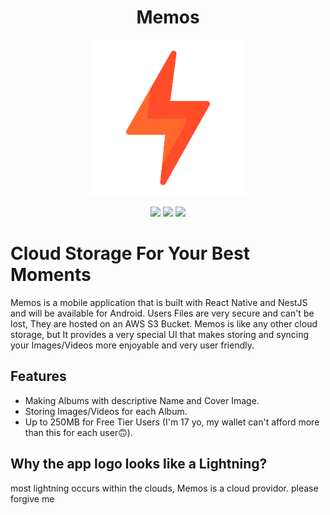 <div align="center">
    <h1>Memos</h1>
    <p align="center"><img width="250px" src="/AppLogo.png"/></p>
    <div align="center">
        <img src="https://img.shields.io/badge/react_native-%2320232a.svg?style=for-the-badge&logo=react&logoColor=%2361DAFB" />
        <img src="https://img.shields.io/badge/nestjs-%23E0234E.svg?style=for-the-badge&logo=nestjs&logoColor=white" />
        <img src="https://img.shields.io/badge/AWS-%23FF9900.svg?style=for-the-badge&logo=amazon-aws&logoColor=white" />
    </div>
</div>

# Cloud Storage For Your Best Moments

Memos is a mobile application that is built with React Native and NestJS and will be available for Android.
Users Files are very secure and can't be lost, They are hosted on an AWS S3 Bucket.
Memos is like any other cloud storage, but It provides a very special UI that makes storing and syncing your Images/Videos more enjoyable and very user friendly.

## Features

- Making Albums with descriptive Name and Cover Image.
- Storing Images/Videos for each Album.
- Up to 250MB for Free Tier Users (I'm 17 yo, my wallet can't afford more than this for each user🙃).

## Why the app logo looks like a Lightning?

most lightning occurs within the clouds, Memos is a cloud providor. please forgive me

